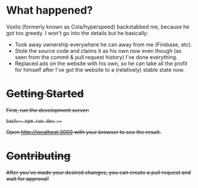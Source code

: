 # What happened?
Voxlis (formerly known as Cola/hyperspeed) backstabbed me, because he got too greedy. I won't go into the details but he basically:
- Took away ownership everywhere he can away from me (Firebase, etc).
- Stole the source code and claims it as his own now even though (as seen from the commit & pull request history) I've done everything.
- Replaced ads on the website with his own, so he can take all the profit for himself after I've got the website to a (relatively) stable state now.

# ~~Getting Started~~

~~First, run the development server:~~

~~```bash~~
npm run dev
~~```~~

~~Open [http://localhost:3000](http://localhost:3000) with your browser to see the result.~~

# ~~Contributing~~

~~After you've made your desired changes, you can create a pull request and wait for approval!~~
